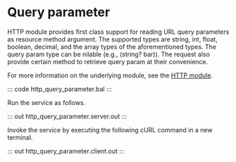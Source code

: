 # Query parameter

HTTP module provides first class support for reading URL query parameters as resource method argument. The supported types are string, int, float, boolean, decimal, and the array types of the aforementioned types. The query param type can be nilable (e.g., (string? bar)). The request also provide certain method to retrieve query param at their convenience.

For more information on the underlying module, see the [HTTP module](https://lib.ballerina.io/ballerina/http/latest/).

::: code http_query_parameter.bal :::

Run the service as follows.

::: out http_query_parameter.server.out :::

Invoke the service by executing the following cURL command in a new terminal.

::: out http_query_parameter.client.out :::
